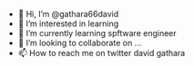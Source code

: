 - 👋 Hi, I’m @gathara66david
- 👀 I’m interested in learning
- 🌱 I’m currently learning spftware engineer
- 💞️ I’m looking to collaborate on ...
- 📫 How to reach me on twitter david gathara

<!---
gathara66david/gathara66david is a ✨ special ✨ repository because its `README.md` (this file) appears on your GitHub profile.
You can click the Preview link to take a look at your changes.
--->
